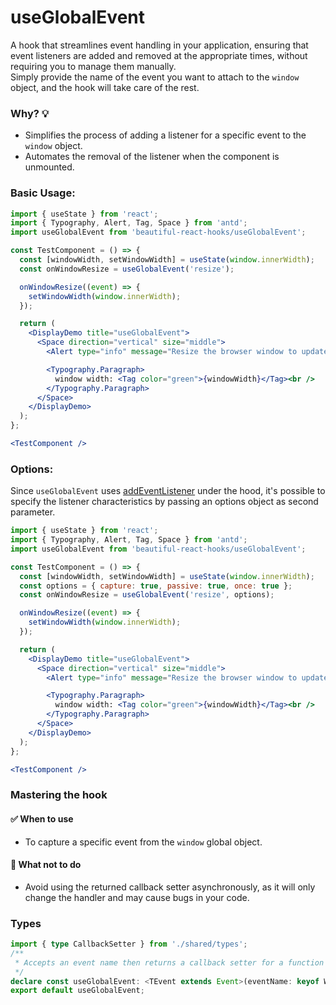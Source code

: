 # useGlobalEvent

A hook that streamlines event handling in your application, ensuring that event listeners are added and removed at the appropriate times,
without requiring you to manage them manually.\
Simply provide the name of the event you want to attach to the `window` object, and the hook will take care of the rest.

### Why? 💡

- Simplifies the process of adding a listener for a specific event to the `window` object.
- Automates the removal of the listener when the component is unmounted.

### Basic Usage:

```jsx harmony
import { useState } from 'react';
import { Typography, Alert, Tag, Space } from 'antd';
import useGlobalEvent from 'beautiful-react-hooks/useGlobalEvent';

const TestComponent = () => {
  const [windowWidth, setWindowWidth] = useState(window.innerWidth);
  const onWindowResize = useGlobalEvent('resize');

  onWindowResize((event) => {
    setWindowWidth(window.innerWidth);
  });

  return (
    <DisplayDemo title="useGlobalEvent">
      <Space direction="vertical" size="middle">
        <Alert type="info" message="Resize the browser window to update the state" showIcon />

        <Typography.Paragraph>
          window width: <Tag color="green">{windowWidth}</Tag><br />
        </Typography.Paragraph>
      </Space>
    </DisplayDemo>
  );
};

<TestComponent />
```

### Options:

Since `useGlobalEvent` uses [addEventListener](https://developer.mozilla.org/en-US/docs/Web/API/EventTarget/addEventListener)
under the hood, it's possible to specify the listener characteristics by passing an options object as second parameter.

```jsx harmony
import { useState } from 'react';
import { Typography, Alert, Tag, Space } from 'antd';
import useGlobalEvent from 'beautiful-react-hooks/useGlobalEvent';

const TestComponent = () => {
  const [windowWidth, setWindowWidth] = useState(window.innerWidth);
  const options = { capture: true, passive: true, once: true };
  const onWindowResize = useGlobalEvent('resize', options);

  onWindowResize((event) => {
    setWindowWidth(window.innerWidth);
  });

  return (
    <DisplayDemo title="useGlobalEvent">
      <Space direction="vertical" size="middle">
        <Alert type="info" message="Resize the browser window to update the state" showIcon />

        <Typography.Paragraph>
          window width: <Tag color="green">{windowWidth}</Tag><br />
        </Typography.Paragraph>
      </Space>
    </DisplayDemo>
  );
};

<TestComponent />
```

### Mastering the hook

#### ✅ When to use

- To capture a specific event from the `window` global object.

#### 🛑 What not to do

- Avoid using the returned callback setter asynchronously, as it will only change the handler and may cause bugs in your code.

<!-- Types -->
### Types
    
```typescript static
import { type CallbackSetter } from './shared/types';
/**
 * Accepts an event name then returns a callback setter for a function to be performed when the event triggers.
 */
declare const useGlobalEvent: <TEvent extends Event>(eventName: keyof WindowEventMap, opts?: AddEventListenerOptions) => CallbackSetter<TEvent>;
export default useGlobalEvent;

```
<!-- Types:end -->